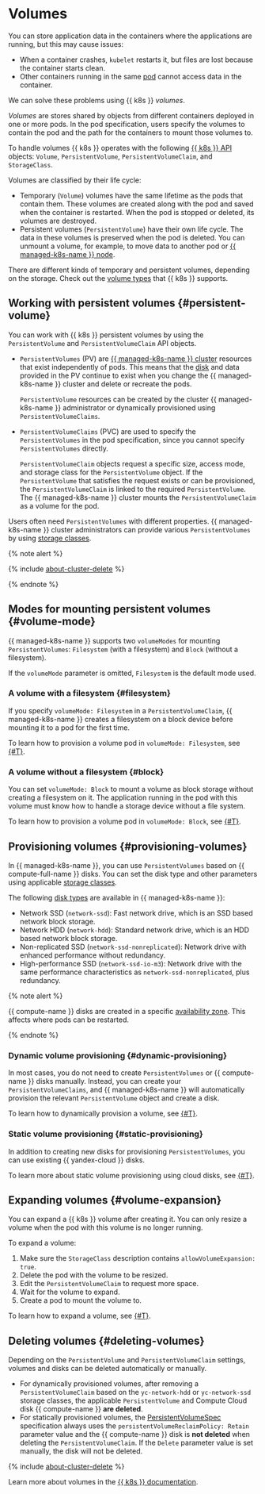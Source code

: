 # Volumes

You can store application data in the containers where the applications are running, but this may cause issues:
* When a container crashes, `kubelet` restarts it, but files are lost because the container starts clean.
* Other containers running in the same [pod](index.md#pod) cannot access data in the container.

We can solve these problems using {{ k8s }} _volumes_.

_Volumes_ are stores shared by objects from different containers deployed in one or more pods. In the pod specification, users specify the volumes to contain the pod and the path for the containers to mount those volumes to.

To handle volumes {{ k8s }} operates with the following [{{ k8s }} API](https://kubernetes.io/docs/reference/kubernetes-api/) objects: `Volume`, `PersistentVolume`, `PersistentVolumeClaim`, and `StorageClass`.

Volumes are classified by their life cycle:
* Temporary (`Volume`) volumes have the same lifetime as the pods that contain them. These volumes are created along with the pod and saved when the container is restarted. When the pod is stopped or deleted, its volumes are destroyed.
* Persistent volumes (`PersistentVolume`) have their own life cycle. The data in these volumes is preserved when the pod is deleted. You can unmount a volume, for example, to move data to another pod or [{{ managed-k8s-name }} node](index.md#node-group).

There are different kinds of temporary and persistent volumes, depending on the storage. Check out the [volume types](https://kubernetes.io/docs/concepts/storage/volumes/#types-of-volumes) that {{ k8s }} supports.

## Working with persistent volumes {#persistent-volume}

You can work with {{ k8s }} persistent volumes by using the `PersistentVolume` and `PersistentVolumeClaim` API objects.
* `PersistentVolumes` (PV) are [{{ managed-k8s-name }} cluster](index.md#kubernetes-cluster) resources that exist independently of pods. This means that the [disk](../../compute/concepts/disk.md) and data provided in the PV continue to exist when you change the {{ managed-k8s-name }} cluster and delete or recreate the pods.

  `PersistentVolume` resources can be created by the cluster {{ managed-k8s-name }} administrator or dynamically provisioned using `PersistentVolumeClaims`.
* `PersistentVolumeClaims` (PVC) are used to specify the `PersistentVolumes` in the pod specification, since you cannot specify `PersistentVolumes` directly.

  `PersistentVolumeClaim` objects request a specific size, access mode, and storage class for the `PersistentVolume` object. If the `PersistentVolume` that satisfies the request exists or can be provisioned, the `PersistentVolumeClaim` is linked to the required `PersistentVolume`. The {{ managed-k8s-name }} cluster mounts the `PersistentVolumeClaim` as a volume for the pod.

Users often need `PersistentVolumes` with different properties. {{ managed-k8s-name }} cluster administrators can provide various `PersistentVolumes` by using [storage classes](../operations/volumes/manage-storage-class.md).

{% note alert %}

{% include [about-cluster-delete](../../_includes/managed-kubernetes/note-k8s-cluster-delete.md) %}

{% endnote %}

## Modes for mounting persistent volumes {#volume-mode}

{{ managed-k8s-name }} supports two `volumeModes` for mounting `PersistentVolumes`: `Filesystem` (with a filesystem) and `Block` (without a filesystem).

If the `volumeMode` parameter is omitted, `Filesystem` is the default mode used.

### A volume with a filesystem {#filesystem}

If you specify `volumeMode: Filesystem` in a `PersistentVolumeClaim`, {{ managed-k8s-name }} creates a filesystem on a block device before mounting it to a pod for the first time.

To learn how to provision a volume pod in `volumeMode: Filesystem`, see [{#T}](../operations/volumes/dynamic-create-pv.md).

### A volume without a filesystem {#block}

You can set `volumeMode: Block` to mount a volume as block storage without creating a filesystem on it. The application running in the pod with this volume must know how to handle a storage device without a file system.

To learn how to provision a volume pod in `volumeMode: Block`, see [{#T}](../operations/volumes/mode-block.md).

## Provisioning volumes {#provisioning-volumes}

In {{ managed-k8s-name }}, you can use `PersistentVolumes` based on {{ compute-full-name }} disks. You can set the disk type and other parameters using applicable [storage classes](../operations/volumes/manage-storage-class.md).

The following [disk types](../../compute/concepts/disk.md##disks-types) are available in {{ managed-k8s-name }}:
* Network SSD (`network-ssd`): Fast network drive, which is an SSD based network block storage.
* Network HDD (`network-hdd`): Standard network drive, which is an HDD based network block storage.
* Non-replicated SSD (`network-ssd-nonreplicated`): Network drive with enhanced performance without redundancy.
* High-performance SSD (`network-ssd-io-m3`): Network drive with the same performance characteristics as `network-ssd-nonreplicated`, plus redundancy.

{% note alert %}

{{ compute-name }} disks are created in a specific [availability zone](../../overview/concepts/geo-scope.md). This affects where pods can be restarted.

{% endnote %}

### Dynamic volume provisioning {#dynamic-provisioning}

In most cases, you do not need to create `PersistentVolumes` or {{ compute-name }} disks manually. Instead, you can create your `PersistentVolumeClaims`, and {{ managed-k8s-name }} will automatically provision the relevant `PersistentVolume` object and create a disk.

To learn how to dynamically provision a volume, see [{#T}](../operations/volumes/dynamic-create-pv.md).

### Static volume provisioning {#static-provisioning}

In addition to creating new disks for provisioning `PersistentVolumes`, you can use existing {{ yandex-cloud }} disks.

To learn more about static volume provisioning using cloud disks, see [{#T}](../operations/volumes/static-create-pv.md).

## Expanding volumes {#volume-expansion}

You can expand a {{ k8s }} volume after creating it. You can only resize a volume when the pod with this volume is no longer running.

To expand a volume:
1. Make sure the `StorageClass` description contains `allowVolumeExpansion: true`.
1. Delete the pod with the volume to be resized.
1. Edit the `PersistentVolumeClaim` to request more space.
1. Wait for the volume to expand.
1. Create a pod to mount the volume to.

To learn how to expand a volume, see [{#T}](../operations/volumes/volume-expansion.md).

## Deleting volumes {#deleting-volumes}

Depending on the `PersistentVolume` and `PersistentVolumeClaim` settings, volumes and disks can be deleted automatically or manually.
* For dynamically provisioned volumes, after removing a `PersistentVolumeClaim` based on the `yc-network-hdd` or `yc-network-ssd` storage classes, the applicable `PersistentVolume` and Compute Cloud disk {{ compute-name }} **are deleted**.
* For statically provisioned volumes, the [PersistentVolumeSpec](https://kubernetes.io/docs/reference/kubernetes-api/config-and-storage-resources/persistent-volume-v1/#PersistentVolumeSpec) specification always uses the `persistentVolumeReclaimPolicy: Retain` parameter value and the {{ compute-name }} disk is **not deleted** when deleting the `PersistentVolumeClaim`. If the `Delete` parameter value is set manually, the disk will not be deleted.

{% include [about-cluster-delete](../../_includes/managed-kubernetes/note-k8s-cluster-delete.md) %}

Learn more about volumes in the [{{ k8s }} documentation](https://kubernetes.io/docs/concepts/storage/persistent-volumes/).
